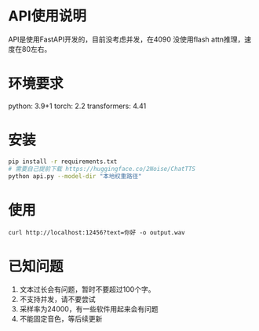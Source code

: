 # API使用说明

API是使用FastAPI开发的，目前没考虑并发，在4090 没使用flash attn推理，速度在80左右。

# 环境要求
python: 3.9+1
torch: 2.2
transformers: 4.41


# 安装
```bash
pip install -r requirements.txt
# 需要自己提前下载 https://huggingface.co/2Noise/ChatTTS
python api.py --model-dir "本地权重路径"
```

# 使用
```
curl http://localhost:12456?text=你好 -o output.wav
```

# 已知问题
1. 文本过长会有问题，暂时不要超过100个字。
2. 不支持并发，请不要尝试
3. 采样率为24000，有一些软件用起来会有问题
4. 不能固定音色，等后续更新